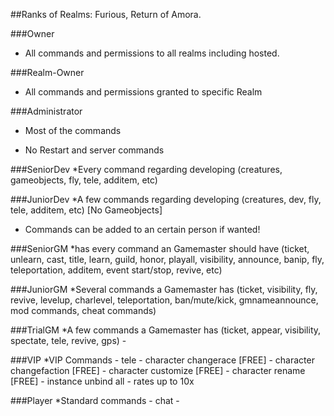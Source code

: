 ##Ranks of Realms: Furious, Return of Amora.

###Owner
* All commands and permissions to all realms including hosted.

###Realm-Owner
* All commands and permissions granted to specific Realm

###Administrator
* Most of the commands
- No Restart and server commands

###SeniorDev
*Every command regarding developing (creatures, gameobjects, fly, tele, additem, etc)

###JuniorDev
*A few commands regarding developing (creatures, dev, fly, tele, additem, etc) [No Gameobjects]
- Commands can be added to an certain person if wanted!

###SeniorGM
*has every command an Gamemaster should have (ticket, unlearn, cast, title, learn, guild, honor, playall, visibility, announce, banip, fly, teleportation, additem, event start/stop, revive, etc)

###JuniorGM
*Several commands a Gamemaster has (ticket, visibility, fly, revive, levelup, charlevel, teleportation, ban/mute/kick, gmnameannounce, mod commands, cheat commands)

###TrialGM
*A few commands a Gamemaster has (ticket, appear, visibility, spectate, tele, revive, gps)
    - 

###VIP
*VIP Commands
    - tele
    - character changerace [FREE]
    - character changefaction [FREE]
    - character customize [FREE]
    - character rename [FREE]
    - instance unbind all
    - rates up to 10x

###Player
*Standard commands
    - chat
    - 
